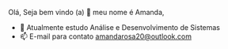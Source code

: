Olá, Seja bem vindo (a) 👋 meu nome é Amanda,

- 🌱 Atualmente estudo Análise e Desenvolvimento de Sistemas
- 📫 E-mail para contato amandarosa20@outlook.com

  
